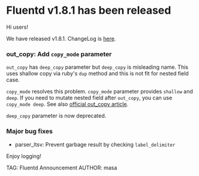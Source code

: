 # Fluentd v1.8.1 has been released

Hi users!

We have released v1.8.1. ChangeLog is [here](https://github.com/fluent/fluentd/blob/master/CHANGELOG.md).

### out\_copy: Add `copy_mode` parameter

`out_copy` has `deep_copy` parameter but `deep_copy` is misleading name.
This uses shallow copy via ruby's `dup` method and this is not fit for nested field case.

`copy_mode` resolves this problem. `copy_mode` parameter provides `shallow` and `deep`.
If you need to mutate nested field after `out_copy`, you can use `copy_mode deep`.
See also [official out_copy article](https://docs.fluentd.org/output/copy#copy_mode).

`deep_copy` parameter is now deprecated.

### Major bug fixes

- parser\_ltsv: Prevent garbage result by checking `label_delimiter`


Enjoy logging!


TAG: Fluentd Announcement
AUTHOR: masa
